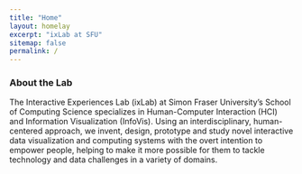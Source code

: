```yaml
---
title: "Home"
layout: homelay
excerpt: "ixLab at SFU"
sitemap: false
permalink: /
---
```


### About the Lab

The Interactive Experiences Lab (ixLab) at Simon Fraser University’s School of Computing Science specializes in Human-Computer Interaction (HCI) and Information Visualization (InfoVis). Using an interdisciplinary, human-centered approach, we invent, design, prototype and study novel interactive data visualization and computing systems with the overt intention to empower people, helping to make it more possible for them to tackle technology and data challenges in a variety of domains.
